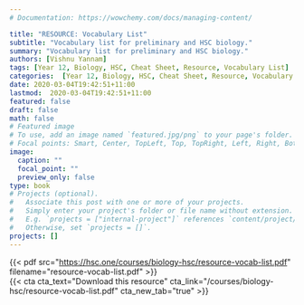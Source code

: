 ```yaml
---
# Documentation: https://wowchemy.com/docs/managing-content/

title: "RESOURCE: Vocabulary List"
subtitle: "Vocabulary list for preliminary and HSC biology."
summary: "Vocabulary list for preliminary and HSC biology."
authors: [Vishnu Yannam]
tags: [Year 12, Biology, HSC, Cheat Sheet, Resource, Vocabulary List]
categories:  [Year 12, Biology, HSC, Cheat Sheet, Resource, Vocabulary List]
date: 2020-03-04T19:42:51+11:00
lastmod:  2020-03-04T19:42:51+11:00
featured: false
draft: false
math: false
# Featured image
# To use, add an image named `featured.jpg/png` to your page's folder.
# Focal points: Smart, Center, TopLeft, Top, TopRight, Left, Right, BottomLeft, Bottom, BottomRight.
image:
  caption: ""
  focal_point: ""
  preview_only: false
type: book
# Projects (optional).
#   Associate this post with one or more of your projects.
#   Simply enter your project's folder or file name without extension.
#   E.g. `projects = ["internal-project"]` references `content/project/deep-learning/index.md`.
#   Otherwise, set `projects = []`.
projects: []
---
```


{{< pdf src="https://hsc.one/courses/biology-hsc/resource-vocab-list.pdf" filename="resource-vocab-list.pdf" >}}
<br>
{{< cta cta_text="Download this resource" cta_link="/courses/biology-hsc/resource-vocab-list.pdf" cta_new_tab="true" >}}
